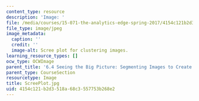 ```yaml
---
content_type: resource
description: 'Image: '
file: /media/courses/15-071-the-analytics-edge-spring-2017/4154c121b2d3518a68c3557753b268e2_ScreePlot.jpg
file_type: image/jpeg
image_metadata:
  caption: ''
  credit: ''
  image-alt: Scree plot for clustering images.
learning_resource_types: []
ocw_type: OCWImage
parent_title: '6.4 Seeing the Big Picture: Segmenting Images to Create Data  (Recitation)'
parent_type: CourseSection
resourcetype: Image
title: ScreePlot.jpg
uid: 4154c121-b2d3-518a-68c3-557753b268e2
---
```

